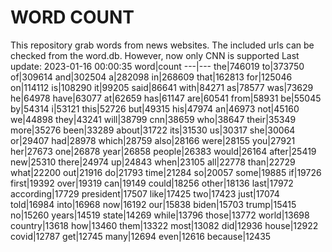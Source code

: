 # WORD COUNT
This repository grab words from news websites. The included urls can be checked from the word.db.
However, now only CNN is supported
Last update: 2023-01-16 00:00:35
word|count
---|---
the|746019
to|373750
of|309614
and|302504
a|282098
in|268609
that|162813
for|125046
on|114112
is|108290
it|99205
said|86641
with|84271
as|78577
was|73629
he|64978
have|63077
at|62659
has|61147
are|60541
from|58931
be|55045
by|54314
i|53121
this|52726
but|49315
his|47974
an|46973
not|45160
we|44898
they|43241
will|38799
cnn|38659
who|38647
their|35349
more|35276
been|33289
about|31722
its|31530
us|30317
she|30064
or|29407
had|28978
which|28759
also|28166
were|28155
you|27921
her|27673
one|26878
year|26858
people|26383
would|26164
after|25419
new|25310
there|24974
up|24843
when|23105
all|22778
than|22729
what|22200
out|21916
do|21793
time|21284
so|20057
some|19885
if|19726
first|19392
over|19319
can|19149
could|18256
other|18136
last|17972
according|17729
president|17507
like|17425
two|17423
just|17074
told|16984
into|16968
now|16192
our|15838
biden|15703
trump|15415
no|15260
years|14519
state|14269
while|13796
those|13772
world|13698
country|13618
how|13460
them|13322
most|13082
did|12936
house|12922
covid|12787
get|12745
many|12694
even|12616
because|12435
